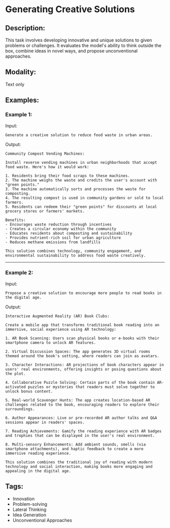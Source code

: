 # Generating Creative Solutions

## Description:
This task involves developing innovative and unique solutions to given problems or challenges. It evaluates the model's ability to think outside the box, combine ideas in novel ways, and propose unconventional approaches.

## Modality:
Text only

## Examples:

### Example 1:

Input:

```
Generate a creative solution to reduce food waste in urban areas.
```

Output:

```
Community Compost Vending Machines:

Install reverse vending machines in urban neighborhoods that accept food waste. Here's how it would work:

1. Residents bring their food scraps to these machines.
2. The machine weighs the waste and credits the user's account with "green points."
3. The machine automatically sorts and processes the waste for composting.
4. The resulting compost is used in community gardens or sold to local farmers.
5. Residents can redeem their "green points" for discounts at local grocery stores or farmers' markets.

Benefits:
- Encourages waste reduction through incentives
- Creates a circular economy within the community
- Educates residents about composting and sustainability
- Provides nutrient-rich soil for urban agriculture
- Reduces methane emissions from landfills

This solution combines technology, community engagement, and environmental sustainability to address food waste creatively.
```

---

### Example 2:

Input:

```
Propose a creative solution to encourage more people to read books in the digital age.
```

Output:

```
Interactive Augmented Reality (AR) Book Clubs:

Create a mobile app that transforms traditional book reading into an immersive, social experience using AR technology:

1. AR Book Scanning: Users scan physical books or e-books with their smartphone camera to unlock AR features.

2. Virtual Discussion Spaces: The app generates 3D virtual rooms themed around the book's setting, where readers can join as avatars.

3. Character Interactions: AR projections of book characters appear in users' real environments, offering insights or posing questions about the plot.

4. Collaborative Puzzle Solving: Certain parts of the book contain AR-activated puzzles or mysteries that readers must solve together to unlock bonus content.

5. Real-world Scavenger Hunts: The app creates location-based AR challenges related to the book, encouraging readers to explore their surroundings.

6. Author Appearances: Live or pre-recorded AR author talks and Q&A sessions appear in readers' spaces.

7. Reading Achievements: Gamify the reading experience with AR badges and trophies that can be displayed in the user's real environment.

8. Multi-sensory Enhancements: Add ambient sounds, smells (via smartphone attachments), and haptic feedback to create a more immersive reading experience.

This solution combines the traditional joy of reading with modern technology and social interaction, making books more engaging and appealing in the digital age.
```

## Tags:
- Innovation
- Problem-solving
- Lateral Thinking
- Idea Generation
- Unconventional Approaches